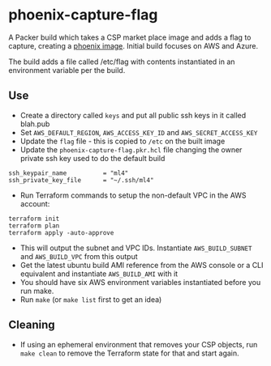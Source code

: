 # phoenix-capture-flag

A Packer build which takes a CSP market place image and adds a flag to capture, creating a [phoenix image](https://martinfowler.com/bliki/PhoenixServer.html).
Initial build focuses on AWS and Azure.

The build adds a file called /etc/flag with contents instantiated in an environment variable per the build.

## Use
- Create a directory called `keys` and put all public ssh keys in it called blah.pub
- Set `AWS_DEFAULT_REGION`, `AWS_ACCESS_KEY_ID` and `AWS_SECRET_ACCESS_KEY`
- Update the `flag` file - this is copied to `/etc` on the built image
- Update the `phoenix-capture-flag.pkr.hcl` file changing the owner private ssh key used to do the default build
```shell
ssh_keypair_name          = "ml4"
ssh_private_key_file      = "~/.ssh/ml4"
```
- Run Terraform commands to setup the non-default VPC in the AWS account:
```shell
terraform init
terraform plan
terraform apply -auto-approve
```
- This will output the subnet and VPC IDs. Instantiate `AWS_BUILD_SUBNET` and `AWS_BUILD_VPC` from this output
- Get the latest ubuntu build AMI reference from the AWS console or a CLI equivalent and instantiate `AWS_BUILD_AMI` with it
- You should have six AWS environment variables instantiated before you run make.
- Run `make` (or `make list` first to get an idea)

## Cleaning
- If using an ephemeral environment that removes your CSP objects, run `make clean` to remove the Terraform state for that and start again.
